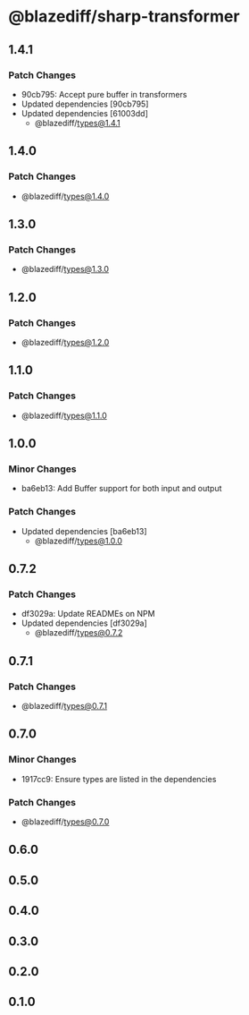 # @blazediff/sharp-transformer

## 1.4.1

### Patch Changes

- 90cb795: Accept pure buffer in transformers
- Updated dependencies [90cb795]
- Updated dependencies [61003dd]
  - @blazediff/types@1.4.1

## 1.4.0

### Patch Changes

- @blazediff/types@1.4.0

## 1.3.0

### Patch Changes

- @blazediff/types@1.3.0

## 1.2.0

### Patch Changes

- @blazediff/types@1.2.0

## 1.1.0

### Patch Changes

- @blazediff/types@1.1.0

## 1.0.0

### Minor Changes

- ba6eb13: Add Buffer support for both input and output

### Patch Changes

- Updated dependencies [ba6eb13]
  - @blazediff/types@1.0.0

## 0.7.2

### Patch Changes

- df3029a: Update READMEs on NPM
- Updated dependencies [df3029a]
  - @blazediff/types@0.7.2

## 0.7.1

### Patch Changes

- @blazediff/types@0.7.1

## 0.7.0

### Minor Changes

- 1917cc9: Ensure types are listed in the dependencies

### Patch Changes

- @blazediff/types@0.7.0

## 0.6.0

## 0.5.0

## 0.4.0

## 0.3.0

## 0.2.0

## 0.1.0
